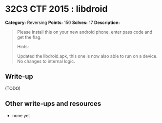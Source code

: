 # 32C3 CTF 2015 : libdroid

**Category:** Reversing
**Points:** 150
**Solves:** 17
**Description:**

> Please install this on your new android phone, enter pass code and get the flag.
> 
> 
> Hints:
> 
> Updated the libdroid.apk, this one is now also able to run on a device. No changes to internal logic.


## Write-up

(TODO)

## Other write-ups and resources

* none yet
